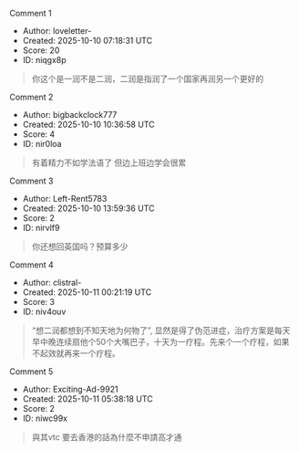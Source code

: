 Comment 1

- Author: loveletter-
- Created: 2025-10-10 07:18:31 UTC
- Score: 20
- ID: niqgx8p

> 你这个是一润不是二润，二润是指润了一个国家再润另一个更好的

Comment 2

- Author: bigbackclock777
- Created: 2025-10-10 10:36:58 UTC
- Score: 4
- ID: nir0loa

> 有着精力不如学法语了 但边上班边学会很累

Comment 3

- Author: Left-Rent5783
- Created: 2025-10-10 13:59:36 UTC
- Score: 2
- ID: nirvlf9

> 你还想回英国吗？预算多少

Comment 4

- Author: clistral-
- Created: 2025-10-11 00:21:19 UTC
- Score: 3
- ID: niv4ouv

> “想二润都想到不知天地为何物了”, 显然是得了伪范进症，治疗方案是每天早中晚连续扇他个50个大嘴巴子，十天为一疗程。先来个一个疗程，如果不起效就再来一个疗程。

Comment 5

- Author: Exciting-Ad-9921
- Created: 2025-10-11 05:38:18 UTC
- Score: 2
- ID: niwc99x

> 與其vtc 要去香港的話為什麼不申請高才通
